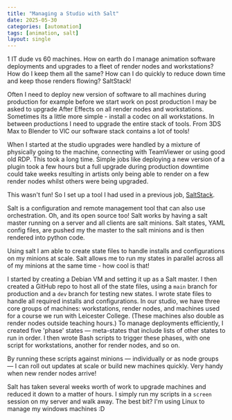```yaml
---
title: "Managing a Studio with Salt"
date: 2025-05-30
categories: [automation]
tags: [animation, salt]
layout: single
---
```


1 IT dude vs 60 machines. How on earth do I manage animation software deployments and upgrades to a fleet of render nodes and workstations? How do I keep them all the same? How can I do quickly to reduce down time and keep those renders flowing? SaltStack!

Often I need to deploy new version of software to all machines during production for example before we start work on post production I may be asked to upgrade After Effects on all render nodes and workstations. Sometimes its a little more simple - install a codec on all workstations. In between productions I need to upgrade the entire stack of tools. From 3DS Max to Blender to VlC our software stack contains a lot of tools!

When I started at the studio upgrades were handled by a mixture of physically going to the machine, connecting with TeamViewer or using good old RDP. This took a long time. Simple jobs like deploying a new version of a plugin took a few hours but a full upgrade during production downtime could take weeks resulting in artists only being able to render on a few render nodes whilst others were being upgraded.

This wasn't fun! So I set up a tool I had used in a previous job, [SaltStack](https://saltproject.io).

Salt is a configuration and remote management tool that can also use orchestration. Oh, and its open source too! Salt works by having a salt master running on a server and all clients are salt minions. Salt states, YAML config files, are pushed my the master to the salt minions and is then rendered into python code.

Using salt I am able to create state files to handle installs and configurations on my minions at scale. Salt allows me to run my states in parallel across all of my minions at the same time - how cool is that!

I started by creating a Debian VM and setting it up as a Salt master. I then created a GitHub repo to host all of the state files, using a `main` branch for production and a `dev` branch for testing new states. I wrote state files to handle all required installs and configurations. In our studio, we have three core groups of machines: workstations, render nodes, and machines used for a course we run with Leicester College. (These machines also double as render nodes outside teaching hours.) To manage deployments efficiently, I created five 'phase' states — meta-states that include lists of other states to run in order. I then wrote Bash scripts to trigger these phases, with one script for workstations, another for render nodes, and so on.

By running these scripts against minions — individually or as node groups — I can roll out updates at scale or build new machines quickly. Very handy when new render nodes arrive!

Salt has taken several weeks worth of work to upgrade machines and reduced it down to a matter of hours. I simply run my scripts in a `screen` session on my server and walk away. The best bit? I'm using Linux to manage my windows machines :D

